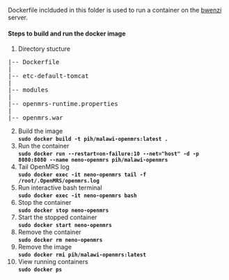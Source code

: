Dockerfile inclduded in this folder is used to run a container on the [bwenzi](https://bwenzi.pih-emr.org/openmrs) server.


####  Steps to build and run the docker image ####
1. Directory stucture
<pre>
|-- Dockerfile  
|  
|-- etc-default-tomcat  
|  
|-- modules     
|     
|-- openmrs-runtime.properties     
|  	    
|-- openmrs.war     
</pre>
2. Build the image  
**`sudo docker build -t pih/malawi-openmrs:latest .`**
3. Run the container  
**`sudo docker run --restart=on-failure:10 --net="host" -d -p 8080:8080 --name neno-openmrs pih/malawi-openmrs`**
4. Tail OpenMRS log  
**`sudo docker exec -it neno-openmrs tail -f /root/.OpenMRS/openmrs.log`**
5. Run interactive bash terminal  
**`sudo docker exec -it neno-openmrs bash`**
6. Stop the container  
**`sudo docker stop neno-openmrs`**
7. Start the stopped container  
**`sudo docker start neno-openmrs`**
8. Remove the container  
**`sudo docker rm neno-openmrs`**
9. Remove the image  
**`sudo docker rmi pih/malawi-openmrs:latest`**     
10. View running containers       
**`sudo docker ps`**
